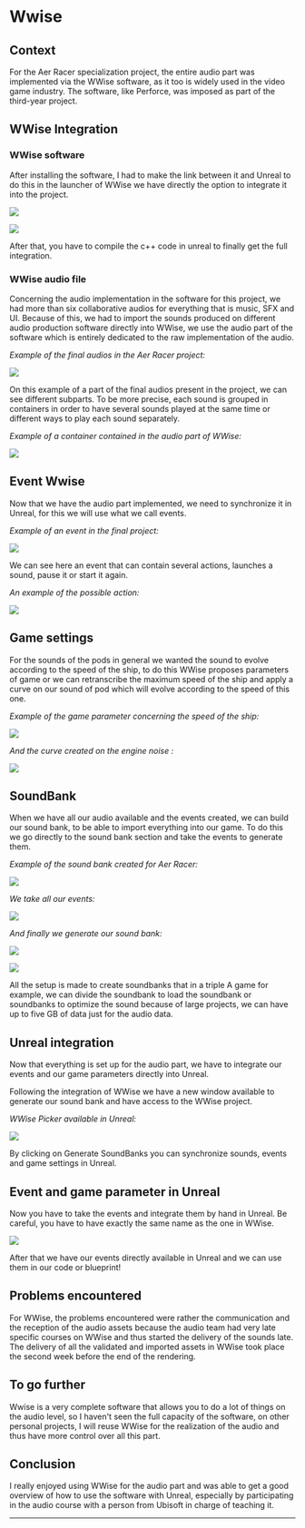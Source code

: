 # Wwise
## Context
For the Aer Racer specialization project, the entire audio part was implemented via the WWise software, as it too is widely used in the video game industry. The software, like Perforce, was imposed as part of the third-year project.

## WWise Integration
### WWise software
After installing the software, I had to make the link between it and Unreal to do this in the launcher of WWise we have directly the option to integrate it into the project.

[![](http://FlorianRossignol.github.io/Images/Perforce/wwise_launcher_unreal.png)](http://FlorianRossignol.github.io/Images/Perforce/wwise_launcher_unreal.png)

![](http://FlorianRossignol.github.io/Images/Perforce/wwise_integration.png)

After that, you have to compile the c++ code in unreal to finally get the full integration.

### WWise audio file

Concerning the audio implementation in the software for this project, we had more than six collaborative audios for everything that is music, SFX and UI. Because of this, we had to import the sounds produced on different audio production software directly into WWise, we use the audio part of the software which is entirely dedicated to the raw implementation of the audio.

*Example of the final audios in the Aer Racer project:*

![](http://FlorianRossignol.github.io/Images/wwise/WWise_audio.png)

On this example of a part of the final audios present in the project, we can see different subparts. To be more precise, each sound is grouped in containers in order to have several sounds played at the same time or different ways to play each sound separately.

*Example of a container contained in the audio part of WWise:*

![](https://FlorianRossignol.github.io/Images/wwise/wwise_audio_containers.png)

## Event Wwise

Now that we have the audio part implemented, we need to synchronize it in Unreal, for this we will use what we call events.

*Example of an event in the final project:*

![](http://FlorianRossignol.github.io/Images/wwise/event_wwise.png)

We can see here an event that can contain several actions, launches a sound, pause it or start it again.

*An example of the possible action:*

![](https://FlorianRossignol.github.io/Images/wwise/wwise_event_action.png)

## Game settings
For the sounds of the pods in general we wanted the sound to evolve according to the speed of the ship, to do this WWise proposes parameters of game or we can retranscribe the maximum speed of the ship and apply a curve on our sound of pod which will evolve according to the speed of this one.

*Example of the game parameter concerning the speed of the ship:*

![](http://FlorianRossignol.github.io/Images/wwise/Game_parameters_wwise.png)

*And the curve created on the engine noise :*

![](http://FlorianRossignol.github.io/Images/wwise/wwise_courbe.png)

## SoundBank
When we have all our audio available and the events created, we can build our sound bank, to be able to import everything into our game. To do this we go directly to the sound bank section and take the events to generate them.

*Example of the sound bank created for Aer Racer:*

![](http://FlorianRossignol.github.io/Images/wwise/soundbank.png)


*We take all our events:*

![](http://FlorianRossignol.github.io/Images/wwise/Soundbanque_event.png)


*And finally we generate our sound bank:*

![](http://FlorianRossignol.github.io/Images/wwise/soundbank_gennerated.png)

![](http://FlorianRossignol.github.io/Images/wwise/Soundbank_final.png)


All the setup is made to create soundbanks that in a triple A game for example, we can divide the soundbank to load the soundbank or soundbanks to optimize the sound because of large projects, we can have up to five GB of data just for the audio data.

## Unreal integration
Now that everything is set up for the audio part, we have to integrate our events and our game parameters directly into Unreal.

Following the integration of WWise we have a new window available to generate our sound bank and have access to the WWise project.


*WWise Picker available in Unreal:*

![](http://FlorianRossignol.github.io/Images/wwise/wwise_picker.png)


By clicking on Generate SoundBanks you can synchronize sounds, events and game settings in Unreal.

## Event and game parameter in Unreal
Now you have to take the events and integrate them by hand in Unreal. Be careful, you have to have exactly the same name as the one in WWise.

![](http://FlorianRossignol.github.io/Images/wwise/Wwise_picker_and_event.png)

After that we have our events directly available in Unreal and we can use them in our code or blueprint!

## Problems encountered
For WWise, the problems encountered were rather the communication and the reception of the audio assets because the audio team had very late specific courses on WWise and thus started the delivery of the sounds late. The delivery of all the validated and imported assets in WWise took place the second week before the end of the rendering.

## To go further

Wwise is a very complete software that allows you to do a lot of things on the audio level, so I haven't seen the full capacity of the software, on other personal projects, I will reuse WWise for the realization of the audio and thus have more control over all this part.

## Conclusion
I really enjoyed using WWise for the audio part and was able to get a good overview of how to use the software with Unreal, especially by participating in the audio course with a person from Ubisoft in charge of teaching it.

------------



